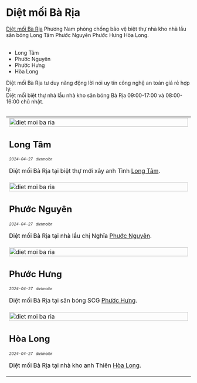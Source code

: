 <div vocab="https://schema.org/" typeof="Table">
	<h1 property="about">Diệt mối Bà Rịa</h1>
	<a href="https://dietmoibr.thuongmai.blog/dietmoi/baria/diet-moi-ba-ria.html" title="diệt mối bà rịa" target="_blank">Diệt mối Bà Rịa</a> Phương Nam phòng chống bảo vệ biệt thự nhà kho nhà lầu sân bóng Long Tâm Phước Nguyên Phước Hưng Hòa Long.<br><br>
	<ul><li>Long Tâm</li><li>Phước Nguyên</li><li>Phước Hưng</li><li>Hòa Long</li></ul>
	Diệt mối Bà Rịa tư duy năng động lời nói uy tín công nghệ an toàn giá rẻ hợp lý.<br>
	Diệt mối biệt thự nhà lầu nhà kho sân bóng Bà Rịa 09:00-17:00 và 08:00-16:00 chủ nhật.<br><br>
	<table style="width: 100%;" class="table_dietmoibaria" property="cssSelector" content=".table_dietmoibaria">
		<tr>
			<td style="width: 10%; display: none;"></td>
			<td style="width: 80%;">
				<img class="image" src="https://wiki.thuongmai.blog/images/6/69/Logo-biet-thu-anh-tinh-long-tam.jpg" width="100%;" alt="diet moi ba ria"/>
				<h2>Long Tâm</h2>
				<div style="font-size: 10px;"><i>2024-04-27</i> &nbsp; <i>dietmoibr</i></div>
				<p>Diệt mối Bà Rịa tại biệt thự mới xây anh Tình <a href="https://dietmoibr.thuongmai.blog/dietmoi/baria/diet-moi-ba-ria-biet-thu-long-tam.html" title="diệt mối bà rịa" target="_blank">Long Tâm</a>.</p>
			</td>
			<td style="width: 10%; display: none;"></td>
		</tr>
		<tr>
			<td style="width: 10%; display: none;"></td>
			<td style="width: 80%;">
				<img class="image" src="https://wiki.thuongmai.blog/images/d/d3/Logo-nha-chi-nghia-phuoc-nguyen.jpg" width="100%;" alt="diet moi ba ria"/>
				<h2>Phước Nguyên</h2>
				<div style="font-size: 10px;"><i>2024-04-27</i> &nbsp; <i>dietmoibr</i></div>
				<p>Diệt mối Bà Rịa tại nhà lầu chị Nghĩa <a href="https://dietmoibr.thuongmai.blog/dietmoi/baria/diet-moi-ba-ria-nha-lau-phuoc-nguyen.html" title="diệt mối bà rịa" target="_blank">Phước Nguyên</a>.</p>
			</td>
			<td style="width: 10%; display: none;"></td>
		</tr>
		<tr>
			<td style="width: 10%; display: none;"></td>
			<td style="width: 80%;">
				<img class="image" src="https://wiki.thuongmai.blog/images/a/ad/Logo-san-van-dong-scg-phuoc-hung.jpg" width="100%;" alt="diet moi ba ria"/>
				<h2>Phước Hưng</h2>
				<div style="font-size: 10px;"><i>2024-04-27</i> &nbsp; <i>dietmoibr</i></div>
				<p>Diệt mối Bà Rịa tại sân bóng SCG <a href="https://dietmoibr.thuongmai.blog/dietmoi/baria/diet-moi-ba-ria-san-bong-phuoc-hung.html" title="diệt mối bà rịa" target="_blank">Phước Hưng</a>.</p>
			</td>
			<td style="width: 10%; display: none;"></td>
		</tr>
		<tr>
			<td style="width: 10%; display: none;"></td>
			<td style="width: 80%;">
				<img class="image" src="https://wiki.thuongmai.blog/images/4/47/Logo-nha-go-anh-thien-hoa-long.jpg" width="100%;" alt="diet moi ba ria"/>
				<h2>Hòa Long</h2>
				<div style="font-size: 10px;"><i>2024-04-27</i> &nbsp; <i>dietmoibr</i></div>
				<p>Diệt mối Bà Rịa tại nhà kho anh Thiên <a href="https://dietmoibr.thuongmai.blog/dietmoi/baria/diet-moi-ba-ria-nha-kho-hoa-long.html" title="diệt mối bà rịa" target="_blank">Hòa Long</a>.</p>
			</td>
			<td style="width: 10%; display: none;"></td>
		</tr>
	</table>
</div>
